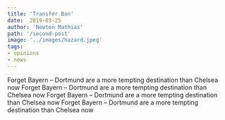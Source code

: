 ```yaml
---
title: 'Transfer Ban'
date:  2019-03-25
author: 'Newton Mathias'
path: '/second-post'
image: '../images/hazard.jpeg'
tags:
- opinions
- news
---
```


Forget Bayern – Dortmund are a more tempting destination than Chelsea now
Forget Bayern – Dortmund are a more tempting destination than Chelsea now
Forget Bayern – Dortmund are a more tempting destination than Chelsea now
Forget Bayern – Dortmund are a more tempting destination than Chelsea now